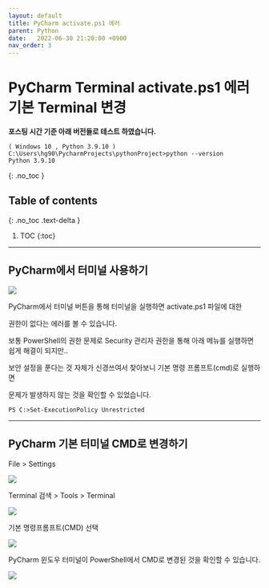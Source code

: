 ```yaml
---
layout: default
title: PyCharm activate.ps1 에러
parent: Python
date:   2022-06-30 21:20:00 +0900
nav_order: 3
---
```


# PyCharm Terminal activate.ps1 에러 기본 Terminal 변경

**포스팅 시간 기준 아래 버전들로 테스트 하였습니다.**
```
( Windows 10 , Python 3.9.10 )
C:\Users\hg90\PycharmProjects\pythonProject>python --version
Python 3.9.10
```

{: .no_toc }

## Table of contents
{: .no_toc .text-delta }

1. TOC
{:toc}

---

## PyCharm에서 터미널 사용하기

<img src='{{ "/assets/images/python/python_terminal_powershell0.png" | absolute_url }}'>

PyCharm에서 터미널 버튼을 통해 터미널을 실행하면 activate.ps1 파일에 대한 

권한이 없다는 에러를 볼 수 있습니다.

보통 PowerShell의 권한 문제로 Security 관리자 권한을 통해 아래 메뉴를 실행하면 쉽게 해결이 되지만..

보안 설정을 푼다는 것 자체가 신경쓰여서 찾아보니 기본 명령 프롬프트(cmd)로 실행하면 

문제가 발생하지 않는 것을 확인할 수 있었습니다.

```
PS C:>Set-ExecutionPolicy Unrestricted
```

---

## PyCharm 기본 터미널 CMD로 변경하기

File > Settings

<img src='{{ "/assets/images/python/python_terminal_powershell1.png" | absolute_url }}'>

Terminal 검색 > Tools > Terminal

<img src='{{ "/assets/images/python/python_terminal_powershell2.png" | absolute_url }}'>

기본 명령프롬프트(CMD) 선택

<img src='{{ "/assets/images/python/python_terminal_powershell3.png" | absolute_url }}'>

PyCharm 윈도우 터미널이 PowerShell에서 CMD로 변경된 것을 확인할 수 있습니다.

<img src='{{ "/assets/images/python/python_terminal_powershell4.png" | absolute_url }}'>
